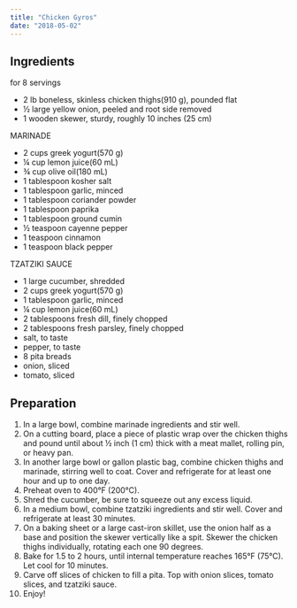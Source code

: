 ```yaml
---
title: "Chicken Gyros"
date: "2018-05-02"
---
```


## Ingredients

for 8 servings

- 2 lb boneless, skinless chicken thighs(910 g), pounded flat
- ½ large yellow onion, peeled and root side removed
- 1 wooden skewer, sturdy, roughly 10 inches (25 cm)

MARINADE

- 2 cups greek yogurt(570 g)
- ¼ cup lemon juice(60 mL)
- ¾ cup olive oil(180 mL)
- 1 tablespoon kosher salt
- 1 tablespoon garlic, minced
- 1 tablespoon coriander powder
- 1 tablespoon paprika
- 1 tablespoon ground cumin
- ½ teaspoon cayenne pepper
- 1 teaspoon cinnamon
- 1 teaspoon black pepper

TZATZIKI SAUCE

- 1 large cucumber, shredded
- 2 cups greek yogurt(570 g)
- 1 tablespoon garlic, minced
- ¼ cup lemon juice(60 mL)
- 2 tablespoons fresh dill, finely chopped
- 2 tablespoons fresh parsley, finely chopped
- salt, to taste
- pepper, to taste
- 8 pita breads
- onion, sliced
- tomato, sliced

## Preparation

1.  In a large bowl, combine marinade ingredients and stir well.
2.  On a cutting board, place a piece of plastic wrap over the chicken thighs and pound until about ½ inch (1 cm) thick with a meat mallet, rolling pin, or heavy pan.
3.  In another large bowl or gallon plastic bag, combine chicken thighs and marinade, stirring well to coat. Cover and refrigerate for at least one hour and up to one day.
4.  Preheat oven to 400°F (200°C).
5.  Shred the cucumber, be sure to squeeze out any excess liquid.
6.  In a medium bowl, combine tzatziki ingredients and stir well. Cover and refrigerate at least 30 minutes.
7.  On a baking sheet or a large cast-iron skillet, use the onion half as a base and position the skewer vertically like a spit. Skewer the chicken thighs individually, rotating each one 90 degrees.
8.  Bake for 1.5 to 2 hours, until internal temperature reaches 165°F (75°C). Let cool for 10 minutes.
9.  Carve off slices of chicken to fill a pita. Top with onion slices, tomato slices, and tzatziki sauce.
10. Enjoy!
